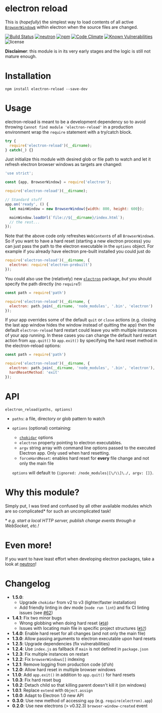 # electron reload
This is (*hopefully*) the simplest way to load contents of all active [`BrowserWindow`s](https://github.com/atom/electron/blob/master/docs/api/browser-window.md) within electron when the source files are changed.

[![Build Status](https://travis-ci.org/yan-foto/electron-reload.svg?branch=master)](https://travis-ci.org/yan-foto/electron-reload)
[![neutron](https://img.shields.io/badge/neutron-compatible-004455.svg)](https://github.com/yan-foto/neutron)
[![npm](https://img.shields.io/npm/v/electron-reload.svg)](https://www.npmjs.com/package/electron-reload)
[![Code Climate](https://codeclimate.com/github/yan-foto/electron-reload/badges/gpa.svg)](https://codeclimate.com/github/yan-foto/electron-reload)
[![Known Vulnerabilities](https://snyk.io/test/github/yan-foto/electron-reload/badge.svg)](https://snyk.io/test/github/yan-foto/electron-reload)
![license](https://img.shields.io/npm/l/electron-reload.svg)

**Disclaimer**: this module is in its very early stages and the logic is still not mature enough.

# Installation
```
npm install electron-reload --save-dev
```

# Usage
electron-reload is meant to be a development dependency so to avoid throwing `Cannot find module 'electron-reload'` in a production environment wrap the `require` statement with a try/catch block.

```js
try {
  require('electron-reload')(__dirname);
} catch(_) {}
```

Just initialize this module with desired glob or file path to watch and let it refresh electron browser windows as targets are changed:

```js
'use strict';

const {app, BrowserWindow} = require('electron');

require('electron-reload')(__dirname);

// Standard stuff
app.on('ready', () {
  let mainWindow = new BrowserWindow({width: 800, height: 600});

  mainWindow.loadUrl(`file://${__dirname}/index.html`);
  // the rest...
});
```

Note that the above code only refreshes `WebContent`s of all `BrowserWindow`s. So if you want to have a hard reset (starting a new electron process) you can just pass the path to the electron executable in the `options` object. For example if you already have electron pre-built installed you could just do

```js
require('electron-reload')(__dirname, {
  electron: require('electron-prebuilt')
});
```

You could also use the (relatively) new [`electron`](https://www.npmjs.com/package/electron) package, *but* you should specify the path directly (no `require`!):

```js
const path = require('path')

require('electron-reload')(__dirname, {
  electron: path.join(__dirname, 'node_modules', '.bin', 'electron')
});
```

If your app overrides some of the default `quit` or `close` actions (e.g. closing the last app window hides the window instead of quitting the app) then the default `electron-reload` hard restart could leave you with multiple instances of your app running. In these cases you can change the default hard restart action from `app.quit()` to `app.exit()` by specifying the hard reset method in the electron-reload options:

```js
const path = require('path')

require('electron-reload')(__dirname, {
  electron: path.join(__dirname, 'node_modules', '.bin', 'electron'),
  hardResetMethod: 'exit'
});
```

# API
`electron_reload(paths, options)`
* `paths`: a file, directory or glob pattern to watch
* `options` (optional) containing:
  - [`chokidar`](https://github.com/paulmillr/chokidar) options
  - `electron` property pointing to electron executables.
  - `argv` string array with command line options passed to the executed Electron app. Only used when hard resetting.
  - `forceHardReset`: enables hard reset for **every** file change and not only the main file

  `options` will default to `{ignored: /node_modules|[\/\\]\./, argv: []}`.


# Why this module?
Simply put, I was tired and confused by all other available modules which are so complicated\* for such an uncomplicated task!

\* *e.g. start a local HTTP server, publish change events through a WebSocket, etc.!*

# Even more!
If you want to have least effort when developing electron packages, take a look at [neutron](https://github.com/yan-foto/neutron)!

# Changelog
 - **1.5.0**:
   - Upgrade `chokidar` from v2 to v3 (lighter/faster installation)
   - Add friendly linting in dev mode (`node run lint`) and fix CI linting issues (see [#62](https://github.com/yan-foto/electron-reload/pull/62))
 - **1.4.1**: Fix two minor bugs
   - Wrong globbing when doing hard reset ([`#58`](https://github.com/yan-foto/electron-reload/issues/58))
   - Issues with locating main file in specific project structures ([`#57`](https://github.com/yan-foto/electron-reload/issues/57))
 - **1.4.0**: Enable hard reset for all changes (and not only the main file)
 - **1.3.0**: Allow passing arguments to electron executable upon hard resets
 - **1.2.5**: Upgrade dependencies (fix vulnerabilities)
 - **1.2.4**: Use `index.js` as fallback if `main` is not defined in `package.json`
 - **1.2.3**: Fix multiple instances on restart
 - **1.2.2**: Fix `browserWindows[]` indexing
 - **1.2.1**: Remove logging from production code (d'oh)
 - **1.2.0**: Allow hard reset in multiple browser windows
 - **1.1.0**: Add `app.exit()` in addition to `app.quit()` for hard resets
 - **1.0.3**: Fix hard reset bug
 - **1.0.2**: Detach child so that killing parent doesn't kill it (on windows)
 - **1.0.1**: Replace `extend` with `Object.assign`
 - **1.0.0**: Adapt to Electron 1.0 new API
 - **0.3.0**: Use new method of accessing `app` (e.g. `require(electron).app`)
 - **0.2.0**: Use new electrons (> v0.32.3) `browser-window-created` event
